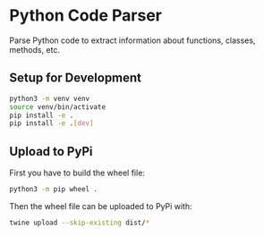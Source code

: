# Python Code Parser

Parse Python code to extract information about functions, classes, methods, etc.

## Setup for Development

```bash
python3 -m venv venv
source venv/bin/activate
pip install -e .
pip install -e .[dev]
```

## Upload to PyPi

First you have to build the wheel file:

```bash
python3 -m pip wheel .
```

Then the wheel file can be uploaded to PyPi with:

```bash
twine upload --skip-existing dist/*
```
